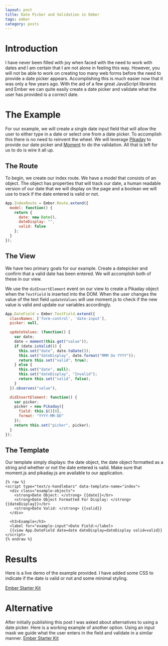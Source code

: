 ```yaml
---
layout: post
title: Date Picker and Validation in Ember
tags: ember
category: posts
---
```


# Introduction
I have never been filled with joy when faced with the need to work with dates
and I am certain that I am not alone in feeling this way. However, you will not
be able to work on creating too many web forms before the need to provide a
date picker appears. Accomplishing this is much easier now that it was only a
few years ago. With the aid of a few great JavaScript libraries and Ember we
can quite easily create a date picker and validate what the user has provided
is a correct date.

# The Example
For our example, we will create a single date input field that will allow the
user to either type in a date or select one from a date picker. To accomplish
this there is no need to reinvent the wheel. We will leverage
[Pikaday](https://github.com/dbushell/Pikaday) to provide our date picker and
[Moment](http://momentjs.com/) to do the validation. All that is left for us to
do is wire it all up.

## The Route
To begin, we create our index route. We have a model that consists of an
object. The object has properties that will track our date, a human readable
version of our date that we will display on the page and a boolean we will use
to track if the date entered is valid or not.

``` javascript
App.IndexRoute = Ember.Route.extend({
  model: function() {
    return {
      date: new Date(),
      dateDisplay: "",
      valid: false
    };
  }
});
```

## The View
We have two primary goals for our example. Create a datepicker and confirm
that a valid date has been entered. We will accomplish both of these in
our view.

We use the `didInsertElement` event on our view to create a Pikaday object
when the `TextField` is inserted into the DOM. When the user changes the
value of the text field `updateValues` will use moment.js to check if the
new value is valid and update our variables accordingly.

``` javascript
App.DateField = Ember.TextField.extend({
  classNames: ['form-control', 'date-input'],
  picker: null,

  updateValues: (function() {
    var date;
    date = moment(this.get("value"));
    if (date.isValid()) {
      this.set("date", date.toDate());
      this.set("dateDisplay", date.format("MMM Do YYYY"));
      return this.set("valid", true);
    } else {
      this.set("date", null);
      this.set("dateDisplay", "Invalid");
      return this.set("valid", false);
    }
  }).observes("value"),

  didInsertElement: function() {
    var picker;
    picker = new Pikaday({
      field: this.$()[0],
      format: "YYYY-MM-DD"
    });
    return this.set("picker", picker);
  }
});
```

## The Template
Our template simply displays: the date object, the date object formatted as a
string and whether or not the date entered is valid. Make sure that moment.js
and pikaday.js are available to our application.

``` text
{% raw %}
<script type="text/x-handlebars" data-template-name="index">
  <div class="example-objects">
    <strong>Date Object: </strong> {{date}}</br>
    <strong>Date Object Formatted For Display: </strong> {{dateDisplay}}</br>
    <strong>Date Valid: </strong> {{valid}}
  </div>

  <h3>Example</h3>
  <label for="example-input">Date Field:</label>
  {{view App.DateField date=date dateDisplay=dateDisplay valid=valid}}
</script>
{% endraw %}
```

# Results
Here is a live demo of the example provided. I have added some CSS to indicate
if the date is valid or not and some minimal styling.

  <a class="jsbin-embed" href="http://emberjs.jsbin.com/viguqidu/1/embed?output">Ember Starter Kit</a><script src="http://static.jsbin.com/js/embed.js"></script>

# Alternative
After initially publishing this post I was asked about alternatives to using a
date picker. Here is a working example of another option. Using an input mask
we guide what the user enters in the field and validate in a similar
manner.
  <a class="jsbin-embed" href="http://emberjs.jsbin.com/cutegude/2/embed?output">Ember Starter Kit</a><script src="http://static.jsbin.com/js/embed.js"></script>
